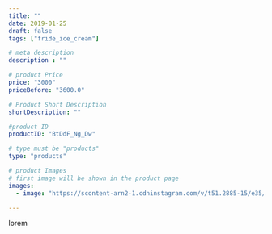 ```yaml
---
title: ""
date: 2019-01-25
draft: false
tags: ["fride_ice_cream"]

# meta description
description : ""

# product Price
price: "3000"
priceBefore: "3600.0"

# Product Short Description
shortDescription: ""

#product ID
productID: "BtDdF_Ng_Dw"

# type must be "products"
type: "products"

# product Images
# first image will be shown in the product page
images:
  - image: "https://scontent-arn2-1.cdninstagram.com/v/t51.2885-15/e35/50032354_2444847202254601_6184217901637417388_n.jpg?se=7&tp=1&_nc_ht=scontent-arn2-1.cdninstagram.com&_nc_cat=101&_nc_ohc=hfS_cLaT1EwAX8OX4a4&ccb=7-4&oh=56795a1432dbfc1f14ece4dd901cd3b7&oe=6083B399&ig_cache_key=MTk2NDU0MTgxNzI4MjM1OTUzNg%3D%3D.2-ccb7-4"

---
```

lorem
